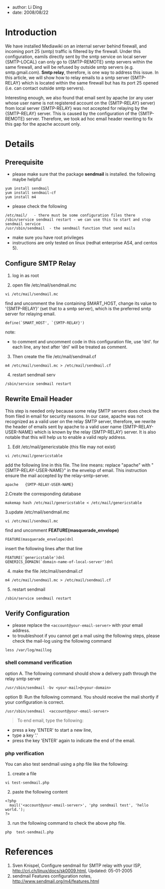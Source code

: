  * author: Li Ding
  * date: 2008/08/22

# Introduction #
We have installed Mediawiki on an internal server behind firewall, and incoming port 25 (smtp) traffic is filtered by the firewall. Under this configuration, eamils directly sent by the smtp service on local server {SMTP-LOCAL} can only go to {SMTP-REMOTE} smtp servers within the same firewall, and will be refused by outside smtp servers (e.g. smtp.gmail.com). **Smtp relay**, therefore, is one way to address this issue. In this article, we will show how to relay emails to a smtp server (SMTP-RELAY} which is located within the same firewall but has its port 25 opened (i.e. can contact outside smtp servers).

Interesting enough, we also found that email sent by apache (or any user whose user name is not registered account on the {SMTP-RELAY} server) from local server {SMTP-RELAY} was not accepted for relaying by the {SMTP-RELAY} server. This is caused by the configuration of the {SMTP-REMOTE} server. Therefore, we took ad hoc email header rewriting to fix this gap for the apache account only.


# Details #

## Prerequisite ##
  * please make sure that the package **sendmail** is installed. the following maybe helpful
```
yum install sendmail
yum install sendmail-cf
yum install m4
```

  * please check the following
```
/etc/mail/   - there must be some configuration files there
/sbin/service sendmail restart - we can use this to start and stop sendmail service
/usr/sbin/sendmail  - the sendmail function that send mails
```

  * make sure you have root privileges
  * instructions are only tested on linux (redhat enterprise AS4, and centos 5).

## Configure SMTP Relay ##
1. log in as root


2. open file /etc/mail/sendmail.mc
```
vi /etc/mail/sendmail.mc
```
find and uncomment the line containing SMART\_HOST, change its value to '{SMTP-RELAY}' (set that to a smtp server), which is the preferred smtp server for relaying email.
```
define(`SMART_HOST', `{SMTP-RELAY}')
```
note:
  * to comment and uncomment code in this configuration file, use 'dnl'. for each line, any text after 'dnl' will be treated as comment.

3. Then create the file /etc/mail/sendmail.cf
```
m4 /etc/mail/sendmail.mc > /etc/mail/sendmail.cf
```

4. restart sendmail serv
```
/sbin/service sendmail restart 
```

## Rewrite Email Header ##
This step is needed only because some relay SMTP servers does check the from filed in email for security reasons. In our case, apache was not recognized as a valid user on the relay SMTP server, therefore, we rewrite the header of emails sent by apache to a valid user name {SMTP-RELAY-USER-NAME} which is known by the relay {SMTP-RELAY} server. It is also notable that this will help us to enable a valid reply address.

1. Edit /etc/mail/genericstable  (this file may not exist)
```
vi /etc/mail/genericstable
```
add the following line in this file. The line means: replace "apache" with "{SMTP-RELAY-USER-NAME}" in the envelop of email. This instruction ensure the mail accepted by the relay-smtp-server.
```
apache   {SMTP-RELAY-USER-NAME}
```

2.Create the corresponding database
```
makemap hash /etc/mail/genericstable < /etc/mail/genericstable
```

3.update /etc/mail/sendmail.mc
```
vi /etc/mail/sendmail.mc
```
find and uncomment **FEATURE(masquerade\_envelope)**
```
FEATURE(masquerade_envelope)dnl
```
insert the following lines after that line
```
FEATURE(`genericstable')dnl
GENERICS_DOMAIN(`domain-name-of-local-server')dnl
```

4. make the file /etc/mail/sendmail.cf
```
m4 /etc/mail/sendmail.mc > /etc/mail/sendmail.cf
```

5. restart sendmail
```
/sbin/service sendmail restart
```

## Verify Configuration ##
  * please replace the `<account@your-email-server>` with your email address.
  * to troubleshoot if you cannot get a mail using the following steps, please check the mail-log using the following command
```
less /var/log/maillog
```

### shell command verification ###
option A. The following command should show a delivery path through the relay smtp server
```
/usr/sbin/sendmail -bv <your-mail>@<your-domain> 
```

option B: Run the following command. You should receive the mail shortly if your configuration is correct.
```
/usr/sbin/sendmail  <account@your-email-server>
```
> To end email, type the following:
  * press a key 'ENTER' to start a new line,
  * type a key '.'
  * press the key 'ENTER' again to indicate the end of the email.

### php verification ###
You can also test sendmail using a php file like the following:

1. create a file
```
vi test-sendmail.php
```

2. paste the following content
```
<?php    
  mail('<account@your-email-server>', 'php sendmail test', 'hello world.');  
?>
```

3. run the following command to check the above php file.
```
php  test-sendmail.php
```

# References #
  1. Sven Knispel, Configure sendmail for SMTP relay with your ISP, http://cri.ch/linux/docs/sk0009.html, Updated: 05-01-2005
  1. sendmail Features configuration notes, http://www.sendmail.org/m4/features.html